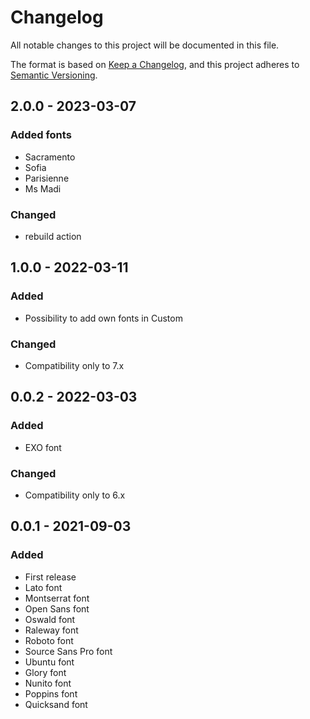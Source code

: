 # Changelog
All notable changes to this project will be documented in this file.

The format is based on [Keep a Changelog](https://keepachangelog.com/en/1.0.0/),
and this project adheres to [Semantic Versioning](https://semver.org/spec/v2.0.0.html).

## 2.0.0 - 2023-03-07
### Added fonts
- Sacramento
- Sofia
- Parisienne
- Ms Madi

### Changed
- rebuild action

## 1.0.0 - 2022-03-11
### Added
- Possibility to add own fonts in Custom

### Changed
- Compatibility only to 7.x

## 0.0.2 - 2022-03-03
### Added
- EXO font

### Changed
- Compatibility only to 6.x

## 0.0.1 - 2021-09-03

### Added
- First release
- Lato font
- Montserrat font
- Open Sans font
- Oswald font
- Raleway font
- Roboto font
- Source Sans Pro font
- Ubuntu font
- Glory font
- Nunito font
- Poppins font
- Quicksand font
